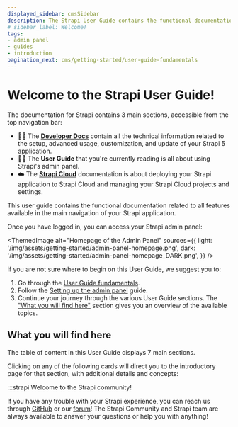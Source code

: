 ```yaml
---
displayed_sidebar: cmsSidebar
description: The Strapi User Guide contains the functional documentation related to all features available in the main navigation of your Strapi application.
# sidebar_label: Welcome!
tags:
- admin panel
- guides
- introduction
pagination_next: cms/getting-started/user-guide-fundamentals
---
```


# Welcome to the Strapi User Guide!

<SubtleCallout title="Developer Docs, User Guide, and Strapi Cloud documentation" emoji="📍">

The documentation for Strapi contains 3 main sections, accessible from the top navigation bar:

- 🧑‍💻 The **[Developer Docs](/cms/intro)** contain all the technical information related to the setup, advanced usage, customization, and update of your Strapi 5 application.
- 🧑‍🏫 The **User Guide** that you're currently reading is all about using Strapi's admin panel.
- ☁️ The **[Strapi Cloud](/cloud/intro)** documentation is about deploying your Strapi application to Strapi Cloud and managing your Strapi Cloud projects and settings.

</SubtleCallout>

This user guide contains the functional documentation related to all features available in the main navigation of your Strapi application.

Once you have logged in, you can access your Strapi admin panel:

<ThemedImage
alt="Homepage of the Admin Panel"
sources={{
    light: '/img/assets/getting-started/admin-panel-homepage.png',
    dark: '/img/assets/getting-started/admin-panel-homepage_DARK.png',
  }}
/>

If you are not sure where to begin on this User Guide, we suggest you to:

1. Go through the [User Guide fundamentals](/cms/getting-started/user-guide-fundamentals).
2. Follow the [Setting up the admin panel](/cms/getting-started/setting-up-admin-panel) guide.
3. Continue your journey through the various User Guide sections. The ["What you will find here"](#what-you-will-find-here) section gives you an overview of the available topics.

## What you will find here

The table of content in this User Guide displays 7 main sections.

Clicking on any of the following cards will direct you to the introductory page for that section, with additional details and concepts:

<CustomDocCardsWrapper>
  <CustomDocCard emoji="📝" title="Content Manager" description="Manage and publish all content types created with the Content-type Builder." link="/cms/content-manager" />
  <CustomDocCard emoji="📚" title="Content Type Builder" description="Build your data structure by creating and managing content-types." link="/cms/content-type-builder" />
  <CustomDocCard emoji="🗃️" title="Media Library" description="Upload and manage all assets and organize them into folders." link="/cms/media-library" />
  <CustomDocCard emoji="📅" title="Releases" description="Arrange entries into containers for publishing and unpublishing actions." link="/cms/releases/introduction"/>
  <CustomDocCard emoji="🔐" title="Users, Roles & Permission" description="Assign permission to roles, which are then associated with users." link="/cms/users-roles-permissions"/>
  <CustomDocCard emoji="⚙️" title="General Settings" description="Access features needed set up your Strapi admin panel." link="/cms/settings/introduction" />
</CustomDocCardsWrapper>

:::strapi Welcome to the Strapi community!

If you have any trouble with your Strapi experience, you can reach us through [GitHub](https://github.com/strapi/) or our [forum](https://forum.strapi.io/)! The Strapi Community and Strapi team are always available to answer your questions or help you with anything!
